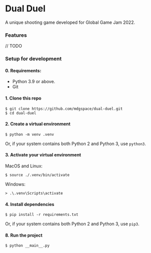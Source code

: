 # Dual Duel

A unique shooting game developed for Global Game Jam 2022.

### Features

// TODO

### Setup for development

#### 0. Requirements:

 - Python 3.9 or above.
 - Git

#### 1. Clone this repo
   
```
$ git clone https://github.com/mdgspace/dual-duel.git
$ cd dual-duel
```

#### 2. Create a virtual environment

```
$ python -m venv .venv
```
Or, if your system contains both Python 2 and Python 3, use `python3`.


#### 3. Activate your virtual environment


MacOS and Linux:
```
$ source ./.venv/bin/activate
```

Windows:
```
> .\.venv\Scripts\activate
```

#### 4. Install dependencies
```
$ pip install -r requirements.txt
```
Or, if your system contains both Python 2 and Python 3, use `pip3`.

#### 8. Run the project

```
$ python __main__.py
```
